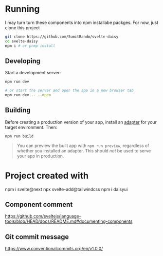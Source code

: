 
# Running
I may turn turn these components into npm installabe packges.
For now, just clone this project
```bash
git clone https://github.com/SumitBando/svelte-daisy
cd svelte-daisy
npm i # or pnmp install
```

## Developing

Start a development server:

```bash
npm run dev

# or start the server and open the app in a new browser tab
npm run dev -- --open
```

## Building

Before creating a production version of your app, install an [adapter](https://kit.svelte.dev/docs#adapters) for your target environment. Then:

```bash
npm run build
```

> You can preview the built app with `npm run preview`, regardless of whether you installed an adapter. This should _not_ be used to serve your app in production.


# Project created with
npm i svelte@next
npx svelte-add@tailwindcss
npm i daisyui


## Component comment
https://github.com/sveltejs/language-tools/blob/HEAD/docs/README.md#documenting-components
<!--
 @component
 Here's some documentation for this component. It will show up on hover for
 JavaScript/TypeScript projects using a LSP-compatible editor such as VSCode or
 Vim/Neovim with coc.nvim.

 - You can use markdown here.
 - You can use code blocks here.
 - JSDoc/TSDoc will be respected by LSP-compatible editors.
 - Indentation will be respected as much as possible.
-->
<!-- @component You can use a single line, too -->

<!-- @component But only the last documentation comment will be used -->

## Git commit message
https://www.conventionalcommits.org/en/v1.0.0/

